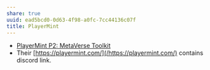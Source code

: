 ```yaml
---
share: true
uuid: ead5bcd0-0d63-4f98-a0fc-7cc44136c07f
title: PlayerMint
---
```

* [PlayerMint P2: MetaVerse Toolkit](https://cardano.ideascale.com/a/dtd/350601-48088?show=comments&comment=362262&utm_source=notifciation&utm_medium=email&utm_campaign=25941&utm_term=new-comment&utm_content=c48088.m3056514.rus)
* Their [https://playermint.com/](/https://playermint.com/) contains discord link.